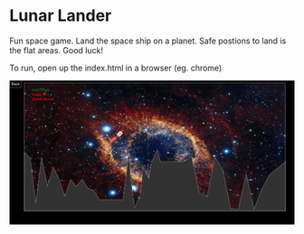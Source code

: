 # Lunar Lander

Fun space game. Land the space ship on a planet. Safe postions to land is the flat areas. Good luck!

To run, open up the index.html in a browser (eg. chrome)

![Game](./images/readme.png)
